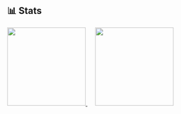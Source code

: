 ﻿## 📊 Stats

<div>
  <a href="https://github.com/tomori-hikage">
    <img height="180" src="https://github-readme-stats.vercel.app/api?username=tomori-hikage&count_private=true&show_icons=true&include_all_commits=true&theme=nord">
  </a>
  &emsp;
  <a href="https://github.com/tomori-hikage">
    <img height="180" src="https://github-readme-stats.vercel.app/api/top-langs/?username=tomori-hikage&layout=compact&theme=nord">
  </a>
</div>